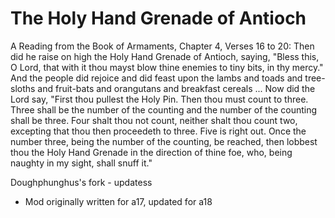 # The Holy Hand Grenade of Antioch
A Reading from the Book of Armaments, Chapter 4, Verses 16 to 20:
Then did he raise on high the Holy Hand Grenade of Antioch, saying, "Bless this, O Lord, that with it thou mayst blow thine enemies to tiny bits, in thy mercy." And the people did rejoice and did feast upon the lambs and toads and tree-sloths and fruit-bats and orangutans and breakfast cereals ... Now did the Lord say, "First thou pullest the Holy Pin. Then thou must count to three. Three shall be the number of the counting and the number of the counting shall be three. Four shalt thou not count, neither shalt thou count two, excepting that thou then proceedeth to three. Five is right out. Once the number three, being the number of the counting, be reached, then lobbest thou the Holy Hand Grenade in the direction of thine foe, who, being naughty in my sight, shall snuff it."

Doughphunghus's fork - updatess

- Mod originally written for a17, updated for a18
